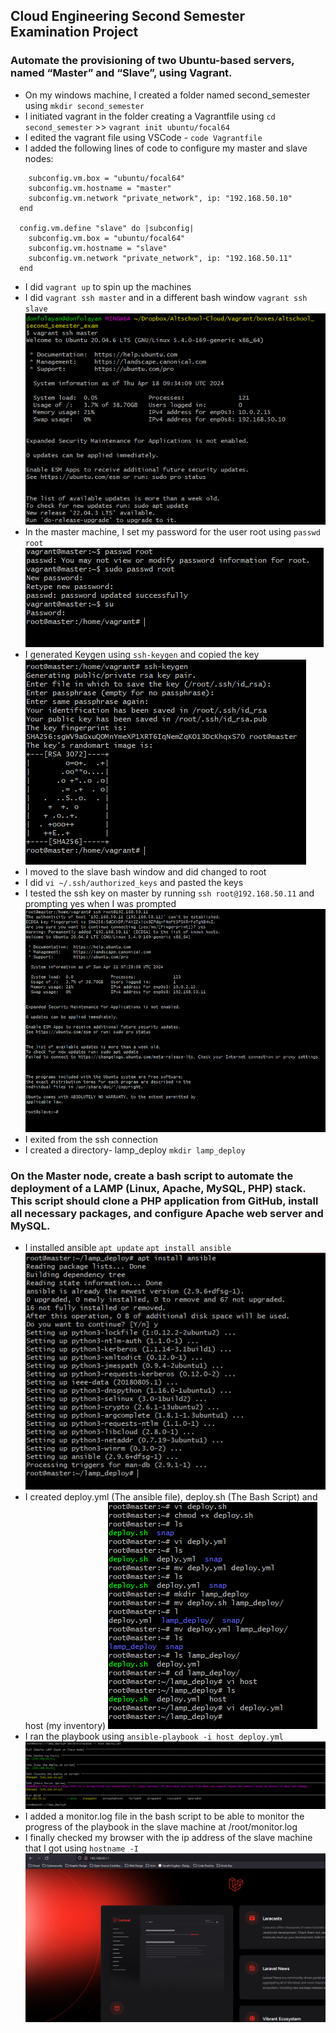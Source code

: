 ## Cloud Engineering Second Semester Examination Project

### Automate the provisioning of two Ubuntu-based servers, named “Master” and “Slave”, using Vagrant.

- On my windows machine, I created a folder named second_semester using `mkdir second_semester` 
- I initiated vagrant in the folder creating a Vagrantfile using `cd second_semester` >> `vagrant init ubuntu/focal64`
- I edited the vagrant file using VSCode - `code Vagrantfile`
- I added the following lines of code to configure my master and slave nodes:
```  config.vm.define "master" do |subconfig|
    subconfig.vm.box = "ubuntu/focal64"
    subconfig.vm.hostname = "master"
    subconfig.vm.network "private_network", ip: "192.168.50.10"
  end

  config.vm.define "slave" do |subconfig|
    subconfig.vm.box = "ubuntu/focal64"
    subconfig.vm.hostname = "slave"
    subconfig.vm.network "private_network", ip: "192.168.50.11"
  end
```
- I did `vagrant up` to spin up the machines
- I did `vagrant ssh master` and in a different bash window `vagrant ssh slave`
![SSH into master](./images/vagrant_ssh_into_master.png)
- In the master machine, I set my password for the user root using `passwd root`
![Setting Root Password](./images/change_to_root.png)
- I generated Keygen using `ssh-keygen` and copied the key
![SSH key generation](./images/generate_keygen.png)
- I moved to the slave bash window and did changed to root
- I did `vi ~/.ssh/authorized_keys` and pasted the keys
- I tested the ssh key on master by running `ssh root@192.168.50.11` and prompting yes when I was prompted
![SSH Key test](./images/test_ssh_into_slave.png)
- I exited from the ssh connection
- I created a directory- lamp_deploy `mkdir lamp_deploy`

### On the Master node, create a bash script to automate the deployment of a LAMP (Linux, Apache, MySQL, PHP) stack. This script should clone a PHP application from GitHub, install all necessary packages, and configure Apache web server and MySQL.

- I installed ansible `apt update` `apt install ansible`
![Install Ansible](./images/ansible_install.png)
- I created deploy.yml (The ansible file), deploy.sh (The Bash Script) and host (my inventory)
![Creationg of deploy.yml, deploy.sh and host](./images/create%20deploy.png)
- I ran the playbook using `ansible-playbook -i host deploy.yml`
![YML file running](./images/playbook_result.png)
- I added a monitor.log file in the bash script to be able to monitor the progress of the playbook in the slave machine at /root/monitor.log
- I finally checked my browser with the ip address of the slave machine that I got using `hostname -I`
![Result](./images/php_app.png)
